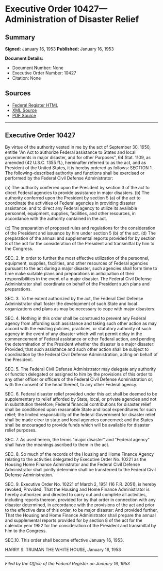 # Executive Order 10427—Administration of Disaster Relief

## Summary

**Signed:** January 16, 1953
**Published:** January 16, 1953

**Document Details:**
- Document Number: None
- Executive Order Number: 10427
- Citation: None

## Sources
- [Federal Register HTML](https://www.presidency.ucsb.edu/documents/executive-order-10427-administration-disaster-relief)
- [XML Source](None)
- [PDF Source](None)

---

## Executive Order 10427

By virtue of the authority vested in me by the act of September 30, 1950, entitle "An Act to authorize Federal assistance to States and local governments in major disaster, and for other Purposes", 64 Stat. 1109, as amended (42 U.S.C. 1355 ff.), hereinafter referred to as the act, and as President of the United States, it is hereby ordered as follows:
SECTION 1. The following-described authority and functions shall be exercised or performed by the Federal Civil Defense Administrator:

(a) The authority conferred upon the President by section 3 of the act to direct Federal agencies to provide assistance in major disasters.
(b) The authority conferred upon the President by section 5 (a) of the act to coordinate the activities of Federal agencies in providing disaster assistance, and to direct any Federal agency to utilize its available personnel, equipment, supplies, facilities, and other resources, in accordance with the authority contained in the act.

(c) The preparation of proposed rules and regulations for the consideration of the President and issuance by him under section 5 (b) of the act.
(d) The preparation of the annual and supplemental reports provided for by section 8 of the act for the consideration of the President and transmittal by him to the Congress.

SEC. 2. In order to further the most effective utilization of the personnel, equipment, supplies, facilities, and other resources of Federal agencies pursuant to the act during a major disaster, such agencies shall form time to time make suitable plans and preparations in anticipation of their responsibilities in the event of a major disaster. The Federal Civil Defense Administrator shall coordinate on behalf of the President such plans and preparations.

SEC. 3. To the extent authorized by the act, the Federal Civil Defense Administrator shall foster the development of such State and local organizations and plans as may be necessary to cope with major disasters.

SEC. 4. Nothing in this order shall be construed to prevent any Federal agency from affording such assistance and taking such other action as may accord with the existing policies, practices, or statutory authority of such agency in the event of any disaster which will not permit delay in the commencement of Federal assistance or other Federal action, and pending the determination of the President whether the disaster is a major disaster: Provided, that such assistance and such other action shall be subject to coordination by the Federal Civil Defense Administration, acting on behalf of the President.

SEC. 5. The Federal Civil Defense Administrator may delegate any authority or function delegated or assigned to him by the provisions of this order to any other officer or officers of the Federal Civil Defense Administration or, with the consent of the head thereof, to any other Federal agency.

SEC. 6. Federal disaster relief provided under this act shall be deemed to be supplementary to relief afforded by State, local, or private agencies and not in substitution therefore; Federal financial contributions for disaster relief shall be conditioned upon reasonable State and local expenditures for such relief; the limited responsibility of the federal Government for disaster relief shall be made clear to state and local agencies concerned; and the States shall be encouraged to provide funds which will be available for disaster relief purposes.

SEC. 7. As used herein, the terms "major disaster" and "Federal agency" shall have the meanings ascribed to them in the act.

SEC. 8. So much of the records of the Housing and Home Finance Agency relating to the activities delegated by Executive Order No. 10221 as the Housing Home Finance Administrator and the Federal Civil Defense Administrator shall jointly determine shall be transferred to the Federal Civil Defense Administration.

SEC. 9. Executive Order No. 10221 of March 2, 1951 (16 F.R. 2051), is hereby revoked, Provided, That the Housing and Home Finance Administrator is hereby authorized and directed to carry out and complete all activities, including reports thereon, provided for by that order in connection with any disaster determined, in accordance with the provisions of the act and prior to the effective date of this order, to be major disaster: And provided further, That the Housing and Home Finance Administrator shall prepare the annual and supplemental reports provided for by section 8 of the act for the calendar year 1952 for the consideration of the President and transmittal by him to the Congress.

SEC.10. This order shall become effective January 16, 1953.

HARRY S. TRUMAN
THE WHITE HOUSE,
January 16, 1953

---

*Filed by the Office of the Federal Register on January 16, 1953*

